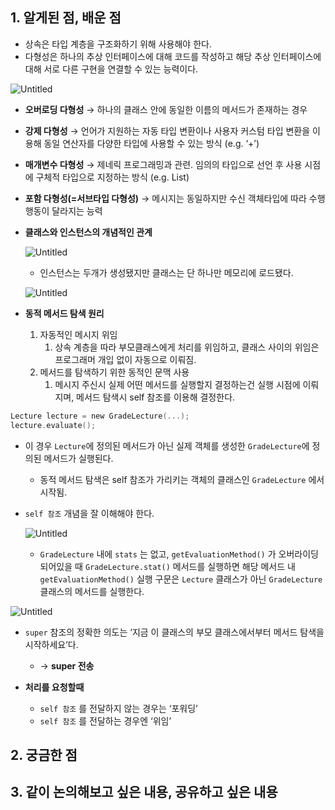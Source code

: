 ## 1. 알게된 점, 배운 점

- 상속은 타입 계층을 구조화하기 위해 사용해야 한다.
- 다형성은 하나의 추상 인터페이스에 대해 코드를 작성하고 해당 추상 인터페이스에 대해 서로 다른 구현을 연결할 수 있는 능력이다.

![Untitled](https://prod-files-secure.s3.us-west-2.amazonaws.com/34ea7cb7-d202-4e90-926d-07b7bc241167/7bd26630-8db1-498e-93f1-9238f11a45b6/Untitled.png)

- **오버로딩 다형성** → 하나의 클래스 안에 동일한 이름의 메서드가 존재하는 경우
- **강제 다형성** → 언어가 지원하는 자동 타입 변환이나 사용자 커스텀 타입 변환을 이용해 동일 연산자를 다양한 타입에 사용할 수 있는 방식 (e.g. ‘+’)
- **매개변수 다형성** → 제네릭 프로그래밍과 관련. 임의의 타입으로 선언 후 사용 시점에 구체적 타입으로 지정하는 방식 (e.g. List)
- **포함 다형성(=서브타입 다형성)** → 메시지는 동일하지만 수신 객체타입에 따라 수행 행동이 달라지는 능력

- **클래스와 인스턴스의 개념적인 관계**
    
    ![Untitled](https://prod-files-secure.s3.us-west-2.amazonaws.com/34ea7cb7-d202-4e90-926d-07b7bc241167/d10c482a-6f4d-4244-8665-0ca21a400d02/Untitled.png)
    
    - 인스턴스는 두개가 생성됐지만 클래스는 단 하나만 메모리에 로드됐다.
    
    ![Untitled](https://prod-files-secure.s3.us-west-2.amazonaws.com/34ea7cb7-d202-4e90-926d-07b7bc241167/dbd730b3-c512-45e2-93c4-9a4c52bdddc1/Untitled.png)
    

- **동적 메서드 탐색 원리**
    1. 자동적인 메시지 위임
        1. 상속 계층을 따라 부모클래스에게 처리를 위임하고, 클래스 사이의 위임은 프로그래머 개입 없이 자동으로 이뤄짐.
    2. 메서드를 탐색하기 위한 동적인 문맥 사용
        1. 메시지 주신시 실제 어떤 메서드를 실행할지 결정하는건 실행 시점에 이뤄지며, 메서드 탐색시 self 참조를 이용해 결정한다.

```kotlin
Lecture lecture = new GradeLecture(...);
lecture.evaluate();
```

- 이 경우 `Lecture`에 정의된 메서드가 아닌 실제 객체를 생성한 `GradeLecture`에 정의된 메서드가 실행된다.
    - 동적 메서드 탐색은 self 참조가 가리키는 객체의 클래스인 `GradeLecture` 에서 시작됨.

- `self 참조` 개념을 잘 이해해야 한다.
    
    ![Untitled](https://prod-files-secure.s3.us-west-2.amazonaws.com/34ea7cb7-d202-4e90-926d-07b7bc241167/5f417bbe-4615-4c0a-b842-811e4822a2c0/Untitled.png)
    
    - `GradeLecture` 내에 `stats` 는 없고, `getEvaluationMethod()` 가 오버라이딩 되어있을 때 `GradeLecture.stat()` 메서드를 실행하면 해당 메서드 내  `getEvaluationMethod()` 실행 구문은 `Lecture` 클래스가 아닌 `GradeLecture` 클래스의 메서드를 실행한다.

![Untitled](https://prod-files-secure.s3.us-west-2.amazonaws.com/34ea7cb7-d202-4e90-926d-07b7bc241167/627d155f-3ff2-4029-95da-51628e509fb2/Untitled.png)

- `super` 참조의 정확한 의도는 ‘지금 이 클래스의 부모 클래스에서부터 메서드 탐색을 시작하세요’다.
    - → **super 전송**

- **처리를 요청할때**
    - `self 참조` 를 전달하지 않는 경우는 ‘포워딩’
    - `self 참조` 를 전달하는 경우엔 ‘위임’

## 2. 궁금한 점

## 3. 같이 논의해보고 싶은 내용, 공유하고 싶은 내용